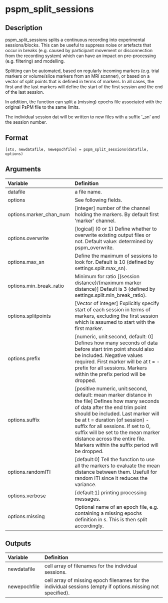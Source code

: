 # pspm_split_sessions
## Description
pspm_split_sessions splits a continuous recording into experimental sessions/blocks. This can be useful to suppress noise or artefacts that occur in breaks (e.g. caused by participant movement or disconnection from the recording system) which can have an impact on pre-processing (e.g. filtering) and modelling. 

Splitting can be automated, based on regularly incoming markers (e.g. trial markers or volume/slice markers from an MRI scanner), or based on a vector of split points that is defined in terms of markers. In all cases, the first and the last markers will define the start of the first session and the end of the last session.

In addition, the function can split a (missing) epochs file associated with the original PsPM file to the same limits.

The individual session dat will be written to new files with a suffix '_sn' and the session number.

## Format
`[sts, newdatafile, newepochfile] = pspm_split_sessions(datafile, options)`

## Arguments
| Variable | Definition |
|:--|:--|
| datafile | a file name. |
| options | See following fields. |
| options.marker_chan_num | [integer] number of the channel holding the markers. By default first 'marker' channel. |
| options.overwrite | [logical] (0 or 1) Define whether to overwrite existing output files or not. Default value: determined by pspm_overwrite. |
| options.max_sn | Define the maximum of sessions to look for. Default is 10 (defined by settings.split.max_sn). |
| options.min_break_ratio | Minimum for ratio [(session distance)/(maximum marker distance)] Default is 3 (defined by settings.split.min_break_ratio). |
| options.splitpoints | [Vector of integer] Explicitly specify start of each session in terms of markers, excluding the first session which is assumed to start with the first marker. |
| options.prefix | [numeric, unit:second, default: 0] Defines how many seconds of data before start trim point should also be included. Negative values required. First marker will be at t = - prefix for all sessions. Markers within the prefix period will be dropped. |
| options.suffix | [positive numeric, unit:second, default: mean marker distance in the file] Defines how many seconds of data after the end trim point should be included. Last marker will be at t = duration (of session) - suffix for all sessions. If set to 0, suffix will be set to the mean marker distance across the entire file. Markers within the suffix period will be dropped. |
| options.randomITI | [default:0] Tell the function to use all the markers to evaluate the mean distance between them. Usefull for random ITI since it reduces the variance. |
| options.verbose | [default:1] printing processing messages. |
| options.missing | Optional name of an epoch file, e.g. containing a missing epochs definition in s. This is then split accordingly. |
## Outputs
| Variable | Definition |
|:--|:--|
| newdatafile | cell array of filenames for the individual sessions. |
| newepochfile | cell array of missing epoch filenames for the individual sessions (empty if options.missing not specified). |

